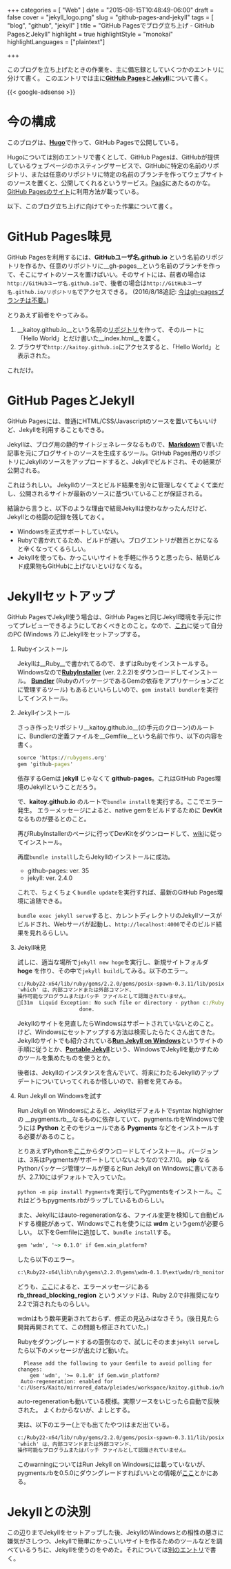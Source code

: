 +++
categories = [ "Web" ]
date = "2015-08-15T10:48:49-06:00"
draft = false
cover = "jekyll_logo.png"
slug = "github-pages-and-jekyll"
tags = [ "blog", "github", "jekyll" ]
title = "GitHub Pagesでブログ立ち上げ - GitHub PagesとJekyll"
highlight = true
highlightStyle = "monokai"
highlightLanguages = ["plaintext"]

+++

このブログを立ち上げたときの作業を、主に備忘録としていくつかのエントリに分けて書く。
このエントリでは主に[__GitHub Pages__](https://pages.github.com/)と[__Jekyll__](http://jekyllrb.com/docs/home/)について書く。

<!--more-->

{{< google-adsense >}}

# 今の構成
このブログは、[__Hugo__](https://gohugo.io/)で作って、GitHub Pagesで公開している。

Hugoについては別のエントリで書くとして、GitHub Pagesは、GitHubが提供しているウェブページのホスティングサービスで、GitHubに特定の名前のリポジトリ、または任意のリポジトリに特定の名前のブランチを作ってウェブサイトのソースを置くと、公開してくれるというサービス。[PaaS](https://ja.wikipedia.org/wiki/Platform_as_a_Service)にあたるのかな。
[GitHub Pagesのサイト](https://pages.github.com/)に利用方法が載っている。

以下、このブログ立ち上げに向けてやった作業について書く。

# GitHub Pages味見
GitHub Pagesを利用するには、__GitHubユーザ名.github.io__ という名前のリポジトリを作るか、任意のリポジトリに__gh-pages__という名前のブランチを作って、そこにサイトのソースを置けばいい。そのサイトには、前者の場合は`http://GitHubユーザ名.github.io`で、後者の場合は`http://GitHubユーザ名.github.io/リポジトリ名`でアクセスできる。
(2016/8/18追記: [今はgh-pagesブランチは不要。](https://www.kaitoy.xyz/2016/08/18/simpler-github-pages-publishing/))

とりあえず前者をやってみる。

1. __kaitoy.github.io__という名前の[リポジトリ](https://github.com/kaitoy/kaitoy.github.io)を作って、そのルートに「Hello World」とだけ書いた__index.html__を置く。
2. ブラウザで`http://kaitoy.github.io`にアクセスすると、「Hello World」と表示された。

これだけ。

# GitHub PagesとJekyll
GitHub Pagesには、普通にHTML/CSS/Javascriptのソースを置いてもいいけど、Jekyllを利用することもできる。

Jekyllは、ブログ用の静的サイトジェネレータなるもので、[__Markdown__](https://ja.wikipedia.org/wiki/Markdown)で書いた記事を元にブログサイトのソースを生成するツール。GitHub Pages用のリポジトリにJekyllのソースをアップロードすると、Jekyllでビルドされ、その結果が公開される。

これはうれしい。  Jekyllのソースとビルド結果を別々に管理しなくてよくて楽だし、公開されるサイトが最新のソースに基づいていることが保証される。

結論から言うと、以下のような理由で結局Jekyllは使わなかったんだけど、Jekyllとの格闘の記録を残しておく。

* Windowsを正式サポートしていない。
* Rubyで書かれてるため、ビルドが遅い。ブログエントリが数百とかになると辛くなってくるらしい。
* Jekyllを使っても、かっこいいサイトを手軽に作ろうと思ったら、結局ビルド成果物もGitHubに上げないといけなくなる。

# Jekyllセットアップ
GitHub PagesでJekyll使う場合は、GitHub Pagesと同じJekyll環境を手元に作ってプレビューできるようにしておくべきとのこと。なので、[これ](https://help.github.com/articles/using-jekyll-with-pages/)に従って自分のPC (Windows 7) にJekyllをセットアップする。

1. Rubyインストール

    Jekyllは__Ruby__で書かれてるので、まずはRubyをインストールする。
    Windowsなので[__RubyInstaller__](http://rubyinstaller.org/) (ver. 2.2.2)をダウンロードしてインストール。
    [__Bundler__](http://bundler.io/) (RubyのパッケージであるGemの依存をアプリケーションごとに管理するツール) もあるといいらしいので、`gem install bundler`を実行してインストール。

2. Jekyllインストール

    さっき作ったリポジトリ__kaitoy.github.io__(の手元のクローン)のルートに、Bundlerの定義ファイルを__Gemfile__という名前で作り、以下の内容を書く。

    ```cmd
    source 'https://rubygems.org'
    gem 'github-pages'
    ```

    依存するGemは __jekyll__ じゃなくて __github-pages__。これはGitHub Pages環境のJekyllということだろう。

    で、__kaitoy.github.io__ のルートで`bundle install`を実行する。ここでエラー発生。
    エラーメッセージによると、native gemをビルドするために __DevKit__ なるものが要るとのこと。

    再びRubyInstallerのページに行ってDevKitをダウンロードして、[wiki](http://github.com/oneclick/rubyinstaller/wiki/Development-Kit)に従ってインストール。

    再度`bundle install`したらJekyllのインストールに成功。

    * github-pages: ver. 35
    * jekyll: ver. 2.4.0

    これで、ちょくちょく`bundle update`を実行すれば、最新のGitHub Pages環境に追随できる。

    `bundle exec jekyll serve`すると、カレントディレクトリのJekyllソースがビルドされ、Webサーバが起動し、`http://localhost:4000`でそのビルド結果を見れるらしい。

3. Jekyll味見

    試しに、適当な場所で`jekyll new hoge`を実行し、新規サイトフォルダ __hoge__ を作り、その中で`jekyll build`してみる。以下のエラー。

    ```cmd
    c:/Ruby22-x64/lib/ruby/gems/2.2.0/gems/posix-spawn-0.3.11/lib/posix/spawn.rb:164: warning: cannot close fd before spawn
    'which' は、内部コマンドまたは外部コマンド、
    操作可能なプログラムまたはバッチ ファイルとして認識されていません。
    [31m  Liquid Exception: No such file or directory - python c:/Ruby22-x64/lib/ruby/gems/2.2.0/gems/pygments.rb-0.6.1/lib/pygments/mentos.py in jekyll/_posts/2015-05-29-welcome-to-jekyll.markdown[0m
                        done.
    ```

    Jekyllのサイトを見直したらWindowsはサポートされていないとのこと。
    けど、Windowsにセットアップする方法は検索したらたくさん出てきた。
    Jekyllのサイトでも紹介されている[__Run Jekyll on Windows__](http://jekyll-windows.juthilo.com/)というサイトの手順に従うとか、[__Portable Jekyll__](https://github.com/madhur/PortableJekyll)という、WindowsでJekyllを動かすためのツールを集めたものを使うとか。

    後者は、Jekyllのインスタンスを含んでいて、将来にわたるJekyllのアップデートについていってくれるか怪しいので、前者を見てみる。

4. Run Jekyll on Windowsを試す

    Run Jekyll on Windowsによると、Jekyllはデフォルトでsyntax highlighterの __pygments.rb__なるものに依存していて、pygments.rbをWindowsで使うには __Python__ とそのモジュールである __Pygments__ などをインストールする必要があるのこと。

    とりあえずPythonを[ここ](https://www.python.org/downloads/windows/)からダウンロードしてインストール。バージョンは、3系はPygmentsがサポートしていないようなので2.7.10。
    __pip__ なるPythonパッケージ管理ツールが要るとRun Jekyll on Windowsに書いてあるが、2.7.10にはデフォルトで入っていた。

    `python -m pip install Pygments`を実行してPygmentsをインストール。これはどうもpygments.rbがラップしているものらしい。

    また、Jekyllにはauto-regenerationなる、ファイル変更を検知して自動ビルドする機能があって、Windowsでこれを使うには __wdm__ というgemが必要らしい。
    以下をGemfileに追加して、`bundle install`する。

    ```cmd
    gem 'wdm', '~> 0.1.0' if Gem.win_platform?
    ```

    したら以下のエラー。

    ```cmd
    c:\Ruby22-x64\lib\ruby\gems\2.2.0\gems\wdm-0.1.0\ext\wdm/rb_monitor.c:508: undefined reference to `rb_thread_blocking_region'
    ```

    どうも、[ここ](https://github.com/Maher4Ever/wdm/issues/18)によると、エラーメッセージにある __rb_thread_blocking_region__ というメソッドは、Ruby 2.0で非推奨になり2.2で消されたものらしい。

    wdmはもう数年更新されておらず、修正の見込みはなさそう。(後日見たら開発再開されてて、この問題も修正されていた。)

    Rubyをダウングレードするの面倒なので、試しにそのまま`jekyll serve`したら以下のメッセージが出たけど動いた。

    ```plaintext
      Please add the following to your Gemfile to avoid polling for changes:
        gem 'wdm', '>= 0.1.0' if Gem.win_platform?
     Auto-regeneration: enabled for 'c:/Users/Kaito/mirrored_data/pleiades/workspace/kaitoy.github.io/hoge'
    ```

    auto-regenerationも動いている模様。実際ソースをいじったら自動で反映された。
    よくわからないが、よしとする。

    実は、以下のエラー(上でも出てたやつ)はまだ出ている。

    ```cmd
    c:/Ruby22-x64/lib/ruby/gems/2.2.0/gems/posix-spawn-0.3.11/lib/posix/spawn.rb:164: warning: cannot close fd before spawn
    'which' は、内部コマンドまたは外部コマンド、
    操作可能なプログラムまたはバッチ ファイルとして認識されていません。
    ```

    このwarningについてはRun Jekyll on Windowsには載っていないが、pygments.rbを0.5.0にダウングレードすればいいとの情報が[ここ](https://github.com/jekyll/jekyll/issues/2052)とかにある。

# Jekyllとの決別
この辺りまでJekyllをセットアップした後、JekyllのWindowsとの相性の悪さに嫌気がさしつつ、Jekyllで簡単にかっこいいサイトを作るためのツールなどを調べているうちに、Jekyllを使うのをやめた。それについては[別のエントリ](https://www.kaitoy.xyz/2015/08/25/tools-for-jekyll/)で書く。
